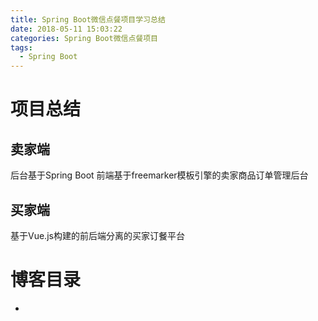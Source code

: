 ```yaml
---
title: Spring Boot微信点餐项目学习总结
date: 2018-05-11 15:03:22
categories: Spring Boot微信点餐项目
tags:
  - Spring Boot
---
```

# 项目总结  

## 卖家端  

后台基于Spring Boot 前端基于freemarker模板引擎的卖家商品订单管理后台  

## 买家端  

基于Vue.js构建的前后端分离的买家订餐平台  

# 博客目录  

* 